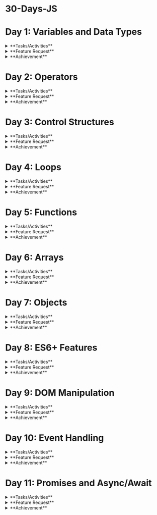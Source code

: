 # 30-Days-JS

# Day 1: Variables and Data Types

<details>
  <summary>**Tasks/Activities**</summary>
  
  <details>
    <summary>**Activity 1: Variable Declaration**</summary>
    
    - **Task 1:** Declare a variable using `var`, assign it a number, and log the value to the console.
    - **Task 2:** Declare a variable using `let`, assign it a string, and log the value to the console.
  </details>
  
  <details>
    <summary>**Activity 2: Constant Declaration**</summary>
    
    - **Task 3:** Declare a variable using `const`, assign it a boolean value, and log the value to the console.
  </details>
  
  <details>
    <summary>**Activity 3: Data Types**</summary>
    
    - **Task 4:** Create variables of different data types (number, string, boolean, object, array) and log each variable's type using the `typeof` operator.
  </details>
  
  <details>
    <summary>**Activity 4: Reassigning Variables**</summary>
    
    - **Task 5:** Declare a variable using `let`, assign it an initial value, reassign a new value, and log both values to the console.
  </details>
  
  <details>
    <summary>**Activity 5: Understanding `const`**</summary>
    
    - **Task 6:** Try reassigning a variable declared with `const` and observe the error.
  </details>
</details>

<details>
  <summary>**Feature Request**</summary>
  
  1. **Variable Types Console Log:** Write a script that declares variables of different data types and logs both the value and type of each variable to the console.
  2. **Reassignment Demo:** Create a script that demonstrates the difference in behavior between `let` and `const` when it comes to reassignment.
</details>

<details>
  <summary>**Achievement**</summary>
  
  By the end of these activities, you will:
  - Know how to declare variables using `var`, `let`, and `const`.
  - Understand the different data types in JavaScript.
  - Be able to use the `typeof` operator to identify the data type of a variable.
  - Understand the concept of variable reassignment and the immutability of `const` variables.
</details>

# Day 2: Operators

<details>
  <summary>**Tasks/Activities**</summary>
  
  <details>
    <summary>**Activity 1: Arithmetic Operations**</summary>
    
    - **Task 1:** Write a program to add two numbers and log the result to the console.
    - **Task 2:** Write a program to subtract two numbers and log the result to the console.
    - **Task 3:** Write a program to multiply two numbers and log the result to the console.
    - **Task 4:** Write a program to divide two numbers and log the result to the console.
    - **Task 5:** Write a program to find the remainder when one number is divided by another and log the result to the console.
  </details>
  
  <details>
    <summary>**Activity 2: Assignment Operators**</summary>
    
    - **Task 6:** Use the `+=` operator to add a number to a variable and log the result to the console.
    - **Task 7:** Use the `-=` operator to subtract a number from a variable and log the result to the console.
  </details>
  
  <details>
    <summary>**Activity 3: Comparison Operators**</summary>
    
    - **Task 8:** Write a program to compare two numbers using `>` and `<` and log the result to the console.
    - **Task 9:** Write a program to compare two numbers using `>=` and `<=` and log the result to the console.
    - **Task 10:** Write a program to compare two numbers using `==` and `===` and log the result to the console.
  </details>
  
  <details>
    <summary>**Activity 4: Logical Operators**</summary>
    
    - **Task 11:** Write a program that uses the `&&` operator to combine two conditions and log the result to the console.
    - **Task 12:** Write a program that uses the `||` operator to combine two conditions and log the result to the console.
    - **Task 13:** Write a program that uses the `!` operator to negate a condition and log the result to the console.
  </details>
  
  <details>
    <summary>**Activity 5: Ternary Operator**</summary>
    
    - **Task 14:** Write a program that uses the ternary operator to check if a number is positive or negative and log the result to the console.
  </details>
</details>

<details>
  <summary>**Feature Request**</summary>
  
  1. **Arithmetic Operations Script:** Write a script that performs basic arithmetic operations (addition, subtraction, multiplication, division, remainder) on two numbers and logs the results.
  2. **Comparison and Logical Operators Script:** Create a script that compares two numbers using different comparison operators and combines conditions using logical operators, logging the results.
  3. **Ternary Operator Script:** Write a script that uses the ternary operator to determine if a number is positive or negative and logs the result.
</details>

<details>
  <summary>**Achievement**</summary>
  
  By the end of these activities, students will:
  - Understand and use arithmetic operators to perform basic calculations.
  - Use assignment operators to modify variable values.
  - Compare values using comparison operators.
  - Combine conditions using logical operators.
  - Use the ternary operator for concise conditional expressions.
</details>

# Day 3: Control Structures

<details>
  <summary>**Tasks/Activities**</summary>
  
  <details>
    <summary>**Activity 1: If-Else Statements**</summary>
    
    - **Task 1:** Write a program to check if a number is positive, negative, or zero, and log the result to the console.
    - **Task 2:** Write a program to check if a person is eligible to vote (age >= 18) and log the result to the console.
  </details>
  
  <details>
    <summary>**Activity 2: Nested If-Else Statements**</summary>
    
    - **Task 3:** Write a program to find the largest of three numbers using nested if-else statements.
  </details>
  
  <details>
    <summary>**Activity 3: Switch Case**</summary>
    
    - **Task 4:** Write a program that uses a switch case to determine the day of the week based on a number (1-7) and log the day name to the console.
    - **Task 5:** Write a program that uses a switch case to assign a grade ('A', 'B', 'C', 'D', 'F') based on a score and log the grade to the console.
  </details>
  
  <details>
    <summary>**Activity 4: Conditional (Ternary) Operator**</summary>
    
    - **Task 6:** Write a program that uses the ternary operator to check if a number is even or odd and log the result to the console.
  </details>
  
  <details>
    <summary>**Activity 5: Combining Conditions**</summary>
    
    - **Task 7:** Write a program to check if a year is a leap year using multiple conditions (divisible by 4, but not 100 unless also divisible by 400) and log the result to the console.
  </details>
</details>

<details>
  <summary>**Feature Request**</summary>
  
  1. **Number Check Script:** Write a script that checks if a number is positive, negative, or zero using if-else statements and logs the result.
  2. **Voting Eligibility Script:** Create a script to check if a person is eligible to vote based on their age and log the result.
  3. **Day of the Week Script:** Write a script that uses a switch case to determine the day of the week based on a number (1-7) and logs the day name.
  4. **Grade Assignment Script:** Create a script that uses a switch case to assign a grade based on a score and logs the grade.
  5. **Leap Year Check Script:** Write a script that checks if a year is a leap year using multiple conditions and logs the result.
</details>

<details>
  <summary>**Achievement**</summary>
  
  By the end of these activities, students will:
  - Implement and understand basic if-else control flow.
  - Use nested if-else statements to handle multiple conditions.
  - Utilize switch cases for control flow based on specific values.
  - Apply the ternary operator for concise condition checking.
  - Combine multiple conditions to solve more complex problems.
</details>

# Day 4: Loops

<details>
  <summary>**Tasks/Activities**</summary>
  
  <details>
    <summary>**Activity 1: For Loop**</summary>
    
    - **Task 1:** Write a program to print numbers from 1 to 10 using a for loop.
    - **Task 2:** Write a program to print the multiplication table of 5 using a for loop.
  </details>
  
  <details>
    <summary>**Activity 2: While Loop**</summary>
    
    - **Task 3:** Write a program to calculate the sum of numbers from 1 to 10 using a while loop.
    - **Task 4:** Write a program to print numbers from 10 to 1 using a while loop.
  </details>
  
  <details>
    <summary>**Activity 3: Do...While Loop**</summary>
    
    - **Task 5:** Write a program to print numbers from 1 to 5 using a do...while loop.
    - **Task 6:** Write a program to calculate the factorial of a number using a do...while loop.
  </details>
  
  <details>
    <summary>**Activity 4: Nested Loops**</summary>
    
    - **Task 7:** Write a program to print a pattern using nested for loops:
      ```
      *
      **
      ***
      ****
      *****
      ```
  </details>
  
  <details>
    <summary>**Activity 5: Loop Control Statements**</summary>
    
    - **Task 8:** Write a program to print numbers from 1 to 10, but skip the number 5 using the continue statement.
    - **Task 9:** Write a program to print numbers from 1 to 10, but stop the loop when the number is 7 using the break statement.
  </details>
</details>

<details>
  <summary>**Feature Request**</summary>
  
  1. **Number Printing Script:** Write a script that prints numbers from 1 to 10 using a for loop and a while loop.
  2. **Multiplication Table Script:** Create a script that prints the multiplication table of 5 using a for loop.
  3. **Pattern Printing Script:** Write a script that prints a pattern of stars using nested loops.
  4. **Sum Calculation Script:** Write a script that calculates the sum of numbers from 1 to 10 using a while loop.
  5. **Factorial Calculation Script:** Create a script that calculates the factorial of a number using a do...while loop.
</details>

<details>
  <summary>**Achievement**</summary>
  
  By the end of these activities, students will:
  - Understand and use for loops to iterate over a sequence of numbers.
  - Utilize while loops for iteration based on a condition.
  - Apply do...while loops to ensure the loop body is executed at least once.
  - Implement nested loops to solve more complex problems.
  - Use loop control statements (break and continue) to control the flow of loops.
</details>

# Day 5: Functions

<details>
  <summary>**Tasks/Activities**</summary>
  
  <details>
    <summary>**Activity 1: Function Declaration**</summary>
    
    - **Task 1:** Write a function to check if a number is even or odd and log the result to the console.
    - **Task 2:** Write a function to calculate the square of a number and return the result.
  </details>
  
  <details>
    <summary>**Activity 2: Function Expression**</summary>
    
    - **Task 3:** Write a function expression to find the maximum of two numbers and log the result to the console.
    - **Task 4:** Write a function expression to concatenate two strings and return the result.
  </details>
  
  <details>
    <summary>**Activity 3: Arrow Functions**</summary>
    
    - **Task 5:** Write an arrow function to calculate the sum of two numbers and return the result.
    - **Task 6:** Write an arrow function to check if a string contains a specific character and return a boolean value.
  </details>
  
  <details>
    <summary>**Activity 4: Function Parameters and Default Values**</summary>
    
    - **Task 7:** Write a function that takes two parameters and returns their product. Provide a default value for the second parameter.
    - **Task 8:** Write a function that takes a person's name and age and returns a greeting message. Provide a default value for the age.
  </details>
  
  <details>
    <summary>**Activity 5: Higher-Order Functions**</summary>
    
    - **Task 9:** Write a higher-order function that takes a function and a number, and calls the function that many times.
    - **Task 10:** Write a higher-order function that takes two functions and a value, applies the first function to the value, and then applies the second function to the result.
  </details>
</details>

<details>
  <summary>**Feature Request**</summary>
  
  1. **Even or Odd Function Script:** Write a script that includes a function to check if a number is even or odd and logs the result.
  2. **Square Calculation Function Script:** Create a script that includes a function to calculate the square of a number and returns the result.
  3. **Concatenation Function Script:** Write a script that includes a function expression to concatenate two strings and returns the result.
  4. **Sum Calculation Arrow Function Script:** Create a script that includes an arrow function to calculate the sum of two numbers and returns the result.
  5. **Higher-Order Function Script:** Write a script that includes a higher-order function to apply a given function multiple times.
</details>

<details>
  <summary>**Achievement**</summary>
  
  By the end of these activities, students will:
  - Understand and define functions using function declarations, expressions, and arrow functions.
  - Use function parameters and default values effectively.
  - Create and utilize higher-order functions.
  - Apply functions to solve common problems and perform calculations.
  - Enhance code reusability and organization using functions.
</details>

# Day 6: Arrays

<details>
  <summary>**Tasks/Activities**</summary>
  
  <details>
    <summary>**Activity 1: Array Creation and Access**</summary>
    
    - **Task 1:** Create an array of numbers from 1 to 5 and log the array to the console.
    - **Task 2:** Access the first and last elements of the array and log them to the console.
  </details>
  
  <details>
    <summary>**Activity 2: Array Methods (Basic)**</summary>
    
    - **Task 3:** Use the push method to add a new number to the end of the array and log the updated array.
    - **Task 4:** Use the pop method to remove the last element from the array and log the updated array.
    - **Task 5:** Use the shift method to remove the first element from the array and log the updated array.
    - **Task 6:** Use the unshift method to add a new number to the beginning of the array and log the updated array.
  </details>
  
  <details>
    <summary>**Activity 3: Array Methods (Intermediate)**</summary>
    
    - **Task 7:** Use the map method to create a new array where each number is doubled and log the new array.
    - **Task 8:** Use the filter method to create a new array with only even numbers and log the new array.
    - **Task 9:** Use the reduce method to calculate the sum of all numbers in the array and log the result.
  </details>
  
  <details>
    <summary>**Activity 4: Array Iteration**</summary>
    
    - **Task 10:** Use a for loop to iterate over the array and log each element to the console.
    - **Task 11:** Use the forEach method to iterate over the array and log each element to the console.
  </details>
  
  <details>
    <summary>**Activity 5: Multi-dimensional Arrays**</summary>
    
    - **Task 12:** Create a two-dimensional array (matrix) and log the entire array to the console.
    - **Task 13:** Access and log a specific element from the two-dimensional array.
  </details>
</details>

<details>
  <summary>**Feature Request**</summary>
  
  1. **Array Manipulation Script:** Write a script that demonstrates the creation of an array, adding and removing elements using push, pop, shift, and unshift methods.
  2. **Array Transformation Script:** Create a script that uses map, filter, and reduce methods to transform and aggregate array data.
  3. **Array Iteration Script:** Write a script that iterates over an array using both for loop and forEach method and logs each element.
  4. **Two-dimensional Array Script:** Create a script that demonstrates the creation and manipulation of a two-dimensional array.
</details>

<details>
  <summary>**Achievement**</summary>
  
  By the end of these activities, students will:
  - Create and manipulate arrays using various methods.
  - Transform and aggregate array data using map, filter, and reduce.
  - Iterate over arrays using loops and iteration methods.
  - Understand and work with multi-dimensional arrays.
</details>

# Day 7: Objects

<details>
  <summary>**Tasks/Activities**</summary>
  
  <details>
    <summary>**Activity 1: Object Creation and Access**</summary>
    
    - **Task 1:** Create an object representing a book with properties like title, author, and year, and log the object to the console.
    - **Task 2:** Access and log the title and author properties of the book object.
  </details>
  
  <details>
    <summary>**Activity 2: Object Methods**</summary>
    
    - **Task 3:** Add a method to the book object that returns a string with the book's title and author, and log the result of calling this method.
    - **Task 4:** Add a method to the book object that takes a parameter (year) and updates the book's year property, then log the updated object.
  </details>
  
  <details>
    <summary>**Activity 3: Nested Objects**</summary>
    
    - **Task 5:** Create a nested object representing a library with properties like name and books (an array of book objects), and log the library object to the console.
    - **Task 6:** Access and log the name of the library and the titles of all the books in the library.
  </details>
  
  <details>
    <summary>**Activity 4: The this Keyword**</summary>
    
    - **Task 7:** Add a method to the book object that uses the this keyword to return a string with the book's title and year, and log the result of calling this method.
  </details>
  
  <details>
    <summary>**Activity 5: Object Iteration**</summary>
    
    - **Task 8:** Use a for...in loop to iterate over the properties of the book object and log each property and its value.
    - **Task 9:** Use Object.keys and Object.values methods to log all the keys and values of the book object.
  </details>
</details>

<details>
  <summary>**Feature Request**</summary>
  
  1. **Book Object Script:** Write a script that creates a book object, adds methods to it, and logs its properties and method results.
  2. **Library Object Script:** Create a script that defines a library object containing an array of book objects and logs the library's details.
  3. **Object Iteration Script:** Write a script that demonstrates iterating over an object's properties using for...in loop and Object.keys / Object.values.
</details>

<details>
  <summary>**Achievement**</summary>
  
  By the end of these activities, students will:
  - Create and manipulate objects with properties and methods.
  - Understand and use the this keyword in object methods.
  - Work with nested objects and arrays of objects.
  - Iterate over an object's properties using loops and built-in methods.
</details>

# Day 8: ES6+ Features

<details>
  <summary>**Tasks/Activities**</summary>
  
  <details>
    <summary>**Activity 1: Template Literals**</summary>
    
    - **Task 1:** Use template literals to create a string that includes variables for a person's name and age, and log the string to the console.
    - **Task 2:** Create a multi-line string using template literals and log it to the console.
  </details>
  
  <details>
    <summary>**Activity 2: Destructuring**</summary>
    
    - **Task 3:** Use array destructuring to extract the first and second elements from an array of numbers and log them to the console.
    - **Task 4:** Use object destructuring to extract the title and author from a book object and log them to the console.
  </details>
  
  <details>
    <summary>**Activity 3: Spread and Rest Operators**</summary>
    
    - **Task 5:** Use the spread operator to create a new array that includes all elements of an existing array plus additional elements, and log the new array to the console.
    - **Task 6:** Use the rest operator in a function to accept an arbitrary number of arguments, sum them, and return the result.
  </details>
  
  <details>
    <summary>**Activity 4: Default Parameters**</summary>
    
    - **Task 7:** Write a function that takes two parameters and returns their product, with the second parameter having a default value of 1. Log the result of calling this function with and without the second parameter.
  </details>
  
  <details>
    <summary>**Activity 5: Enhanced Object Literals**</summary>
    
    - **Task 8:** Use enhanced object literals to create an object with methods and properties, and log the object to the console.
    - **Task 9:** Create an object with computed property names based on variables and log the object to the console.
  </details>
</details>

<details>
  <summary>**Feature Request**</summary>
  
  1. **Template Literals Script:** Write a script that demonstrates the use of template literals to create and log strings with embedded variables and multi-line strings.
  2. **Destructuring Script:** Create a script that uses array and object destructuring to extract values and log them.
  3. **Spread and Rest Operators Script:** Write a script that demonstrates the use of the spread operator to combine arrays and the rest operator to handle multiple function arguments.
  4. **Default Parameters Script:** Create a script that defines a function with default parameters and logs the results of calling it with different arguments.
  5. **Enhanced Object Literals Script:** Write a script that uses enhanced object literals to create and log an object with methods and computed property names.
</details>

<details>
  <summary>**Achievement**</summary>
  
  By the end of these activities, students will:
  - Understand and use template literals for string interpolation and multi-line strings.
  - Apply destructuring to extract values from arrays and objects.
  - Utilize spread and rest operators for array manipulation and function arguments.
  - Define functions with default parameters.
  - Create objects using enhanced object literals, including methods and computed property names.
</details>

# Day 9: DOM Manipulation

<details>
  <summary>**Tasks/Activities**</summary>
  
  <details>
    <summary>**Activity 1: Selecting and Manipulating Elements**</summary>
    
    - **Task 1:** Select an HTML element by its ID and change its text content.
    - **Task 2:** Select an HTML element by its class and change its background color.
  </details>
  
  <details>
    <summary>**Activity 2: Creating and Appending Elements**</summary>
    
    - **Task 3:** Create a new div element with some text content and append it to the body.
    - **Task 4:** Create a new li element and add it to an existing ul list.
  </details>
  
  <details>
    <summary>**Activity 3: Removing Elements**</summary>
    
    - **Task 5:** Select an HTML element and remove it from the DOM.
    - **Task 6:** Remove the last child of a specific HTML element.
  </details>
  
  <details>
    <summary>**Activity 4: Modifying Attributes and Classes**</summary>
    
    - **Task 7:** Select an HTML element and change one of its attributes (e.g., src of an img tag).
    - **Task 8:** Add and remove a CSS class to/from an HTML element.
  </details>
  
  <details>
    <summary>**Activity 5: Event Handling**</summary>
    
    - **Task 9:** Add a click event listener to a button that changes the text content of a paragraph.
    - **Task 10:** Add a mouseover event listener to an element that changes its border color.
  </details>
</details>

<details>
  <summary>**Feature Request**</summary>
  
  1. **Text Content Manipulation Script:** Write a script that selects an HTML element by its ID and changes its text content.
  2. **Element Creation Script:** Create a script that demonstrates creating a new div element and appending it to the body.
  3. **Element Removal Script:** Write a script that selects an HTML element and removes it from the DOM.
  4. **Attribute Modification Script:** Create a script that changes the attributes of an HTML element.
  5. **Event Handling Script:** Write a script that adds event listeners to HTML elements to change their content or style based on user interactions.
</details>

<details>
  <summary>**Achievement**</summary>
  
  By the end of these activities, students will:
  - Select and manipulate DOM elements using JavaScript.
  - Create and append new elements to the DOM.
  - Remove elements from the DOM.
  - Modify attributes and classes of HTML elements.
  - Add and handle events to make web pages interactive.
</details>

# Day 10: Event Handling

<details>
  <summary>**Tasks/Activities**</summary>
  
  <details>
    <summary>**Activity 1: Basic Event Handling**</summary>
    
    - **Task 1:** Add a click event listener to a button that changes the text content of a paragraph.
    - **Task 2:** Add a double-click event listener to an image that toggles its visibility.
  </details>

  <details>
    <summary>**Activity 2: Mouse Events**</summary>
    
    - **Task 3:** Add a mouseover event listener to an element that changes its background color.
    - **Task 4:** Add a mouseout event listener to an element that resets its background color.
  </details>

  <details>
    <summary>**Activity 3: Keyboard Events**</summary>
    
    - **Task 5:** Add a keydown event listener to an input field that logs the key pressed to the console.
    - **Task 6:** Add a keyup event listener to an input field that displays the current value in a paragraph.
  </details>

  <details>
    <summary>**Activity 4: Form Events**</summary>
    
    - **Task 7:** Add a submit event listener to a form that prevents the default submission and logs the form data to the console.
    - **Task 8:** Add a change event listener to a select dropdown that displays the selected value in a paragraph.
  </details>

  <details>
    <summary>**Activity 5: Event Delegation**</summary>
    
    - **Task 9:** Add a click event listener to a list that logs the text content of the clicked list item using event delegation.
    - **Task 10:** Add an event listener to a parent element that listens for events from dynamically added child elements.
  </details>
</details>

<details>
  <summary>**Feature Request**</summary>
  
  1. **Click Event Script:** Write a script that adds a click event listener to a button to change the text content of a paragraph.
  2. **Mouse Events Script:** Create a script that handles mouseover and mouseout events to change the background color of an element.
  3. **Keyboard Events Script:** Write a script that logs key presses and displays input field values using keydown and keyup event listeners.
  4. **Form Events Script:** Create a script that handles form submission and change events on a select dropdown.
  5. **Event Delegation Script:** Write a script that demonstrates event delegation by handling events on dynamically added child elements.
</details>

<details>
  <summary>**Achievement**</summary>
  
  By the end of these activities, students will:
  - Add and handle basic events like click, double-click, mouseover, mouseout, keydown, and keyup.
  - Understand and handle form events.
  - Implement event delegation to manage events on dynamically added elements.
  - Make web pages interactive by responding to various user actions.
</details>

# Day 11: Promises and Async/Await

<details>
  <summary>**Tasks/Activities**</summary>
  
  <details>
    <summary>**Activity 1: Understanding Promises**</summary>
    
    - **Task 1:** Create a promise that resolves with a message after a 2-second timeout and log the message to the console.
    - **Task 2:** Create a promise that rejects with an error message after a 2-second timeout and handle the error using `.catch()`.
  </details>
  
  <details>
    <summary>**Activity 2: Chaining Promises**</summary>
    
    - **Task 3:** Create a sequence of promises that simulate fetching data from a server. Chain the promises to log messages in a specific order.
  </details>
  
  <details>
    <summary>**Activity 3: Using Async/Await**</summary>
    
    - **Task 4:** Write an `async` function that waits for a promise to resolve and then logs the resolved value.
    - **Task 5:** Write an `async` function that handles a rejected promise using `try-catch` and logs the error message.
  </details>
  
  <details>
    <summary>**Activity 4: Fetching Data from an API**</summary>
    
    - **Task 6:** Use the `fetch` API to get data from a public API and log the response data to the console using promises.
    - **Task 7:** Use the `fetch` API to get data from a public API and log the response data to the console using `async/await`.
  </details>
  
  <details>
    <summary>**Activity 5: Concurrent Promises**</summary>
    
    - **Task 8:** Use `Promise.all` to wait for multiple promises to resolve and then log all their values.
    - **Task 9:** Use `Promise.race` to log the value of the first promise that resolves among multiple promises.
  </details>
</details>

<details>
  <summary>**Feature Request**</summary>
  
  1. **Promise Creation Script:** Write a script that demonstrates creating and handling promises, including both resolved and rejected states.
  2. **Promise Chaining Script:** Create a script that chains multiple promises and logs messages in a specific sequence.
  3. **Async/Await Script:** Write a script that uses `async/await` to handle promises and includes error handling with `try-catch`.
  4. **API Fetch Script:** Create a script that fetches data from a public API using both promises and `async/await`, and logs the response data.
  5. **Concurrent Promises Script:** Write a script that uses `Promise.all` and `Promise.race` to handle multiple promises concurrently and logs the results.
</details>

<details>
  <summary>**Achievement**</summary>
  
  By the end of these activities, students will:
  - Understand and create promises, including handling resolved and rejected states.
  - Chain multiple promises to perform sequential asynchronous operations.
  - Use `async/await` to handle asynchronous code more readably.
  - Fetch data from public APIs using both promises and `async/await`.
  - Manage multiple concurrent promises using `Promise.all` and `Promise.race`.
</details>
